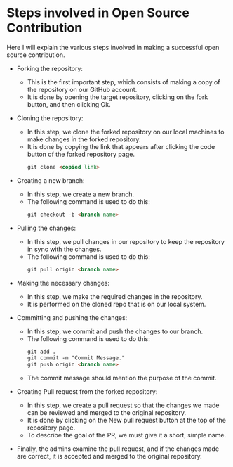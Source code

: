 # Steps involved in Open Source Contribution

Here I will explain the various steps involved in making a successful open source contribution.

* Forking the repository:
    - This is the first important step, which consists of making a copy of the repository on our GitHub account.
    - It is done by opening the target repository, clicking on the fork button, and then clicking Ok.

* Cloning the repository:
    - In this step, we clone the forked repository on our local machines to make changes in the forked repository.
    - It is done by copying the link that appears after clicking the code button of the forked repository page.
        ```markdown
        git clone <copied link>
        ```
* Creating a new branch:
    - In this step, we create a new branch.
    - The following command is used to do this:
        ```markdown
        git checkout -b <branch name>
        ```
* Pulling the changes:
    - In this step, we pull changes in our repository to keep the repository in sync with the changes.
    - The following command is used to do this:
        ```markdown
        git pull origin <branch name>
        ```

* Making the necessary changes:
    - In this step, we make the required changes in the repository.
    - It is performed on the cloned repo that is on our local system.

* Committing and pushing the changes:
    - In this step, we commit and push the changes to our branch.
    - The following command is used to do this:
        ```markdown
        git add .
        git commit -m "Commit Message."
        git push origin <branch name>
        ```
   -    The commit message should mention the purpose of the commit.

* Creating Pull request from the forked repository:
    - In this step, we create a pull request so that the changes we made can be reviewed and merged to the original repository.
    - It is done by clicking on the New pull request button at the top of the repository page.
    - To describe the goal of the PR, we must give it a short, simple name.

* Finally, the admins examine the pull request, and if the changes made are correct, it is accepted and merged to the original repository.